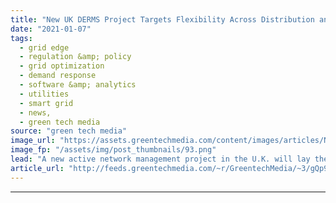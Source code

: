```yaml
---
title: "New UK DERMS Project Targets Flexibility Across Distribution and Transmission Grids"
date: "2021-01-07"
tags: 
  - grid edge
  - regulation &amp; policy
  - grid optimization
  - demand response
  - software &amp; analytics
  - utilities
  - smart grid
  - news,
  - green tech media
source: "green tech media"
image_url: "https://assets.greentechmedia.com/content/images/articles/NationalGrid_UK_ControlRoom_XL.jpeg"
image_fp: "/assets/img/post_thumbnails/93.png"
lead: "A new active network management project in the U.K. will lay the foundations for a flexibility platform encompassing centralized and decentralized assets — the latest step in the country's push to enlist distributed energy resources at a grand scale  ..."
article_url: "http://feeds.greentechmedia.com/~r/GreentechMedia/~3/gQp9_8d53TE/new-uk-derms-project-eyes-whole-system-flexibility"
---
```


---
